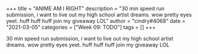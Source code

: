 +++
title = "ANIME AM I RIGHT"
description = "30 min speed run submission, i want to live out my high school artist dreams. wow pretty eyes yeet. huff huff huff join my giveaway LOL"
author = "cindry#4068"
date = "2021-03-05"
categories = ["Week 09: TODO"]
tags = []
+++

30 min speed run submission, i want to live out my high school artist dreams. wow pretty eyes yeet. huff huff huff join my giveaway LOL
